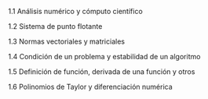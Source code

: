 1.1 Análisis numérico y cómputo científico

1.2 Sistema de punto flotante

1.3 Normas vectoriales y matriciales

1.4 Condición de un problema y estabilidad de un algoritmo

1.5 Definición de función, derivada de una función y otros

1.6 Polinomios de Taylor y diferenciación numérica
